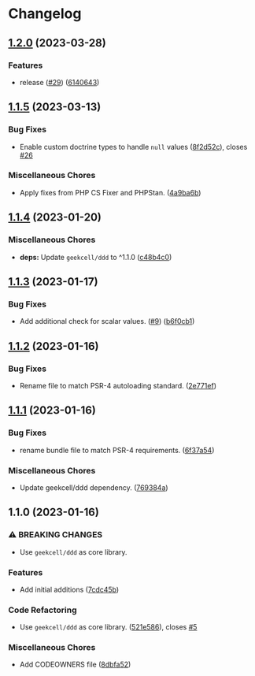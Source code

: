 # Changelog

## [1.2.0](https://github.com/geekcell/ddd-symfony-bundle/compare/v1.1.5...v1.2.0) (2023-03-28)


### Features

* release ([#29](https://github.com/geekcell/ddd-symfony-bundle/issues/29)) ([6140643](https://github.com/geekcell/ddd-symfony-bundle/commit/614064397a8818f58c6bdc07c6d6a4a1b3ca5a6e))

## [1.1.5](https://github.com/geekcell/ddd-symfony-bundle/compare/v1.1.4...v1.1.5) (2023-03-13)


### Bug Fixes

* Enable custom doctrine types to handle `null` values ([8f2d52c](https://github.com/geekcell/ddd-symfony-bundle/commit/8f2d52c05fb92220c8c74e3e74b97232c6b8633e)), closes [#26](https://github.com/geekcell/ddd-symfony-bundle/issues/26)


### Miscellaneous Chores

* Apply fixes from PHP CS Fixer and PHPStan. ([4a9ba6b](https://github.com/geekcell/ddd-symfony-bundle/commit/4a9ba6b6f06d3ab256038551413d93e9b295d1ad))

## [1.1.4](https://github.com/geekcell/ddd-symfony-bundle/compare/v1.1.3...v1.1.4) (2023-01-20)


### Miscellaneous Chores

* **deps:** Update `geekcell/ddd` to ^1.1.0 ([c48b4c0](https://github.com/geekcell/ddd-symfony-bundle/commit/c48b4c028ddf09491208c459df66e45443632d87))

## [1.1.3](https://github.com/geekcell/ddd-symfony-bundle/compare/v1.1.2...v1.1.3) (2023-01-17)


### Bug Fixes

* Add additional check for scalar values. ([#9](https://github.com/geekcell/ddd-symfony-bundle/issues/9)) ([b6f0cb1](https://github.com/geekcell/ddd-symfony-bundle/commit/b6f0cb18dd2af04c13a7ffbe807ecf2048008199))

## [1.1.2](https://github.com/geekcell/ddd-symfony-bundle/compare/v1.1.1...v1.1.2) (2023-01-16)


### Bug Fixes

* Rename file to match PSR-4 autoloading standard. ([2e771ef](https://github.com/geekcell/ddd-symfony-bundle/commit/2e771efcf5776ade3c513f170c5e1968180f7b62))

## [1.1.1](https://github.com/geekcell/ddd-symfony-bundle/compare/v1.1.0...v1.1.1) (2023-01-16)


### Bug Fixes

* rename bundle file to match PSR-4 requirements. ([6f37a54](https://github.com/geekcell/ddd-symfony-bundle/commit/6f37a54b847e9727398e450e9d24cef0a2758c33))


### Miscellaneous Chores

* Update geekcell/ddd dependency. ([769384a](https://github.com/geekcell/ddd-symfony-bundle/commit/769384a2695656c9534bc832812295f12199222e))

## 1.1.0 (2023-01-16)


### ⚠ BREAKING CHANGES

* Use `geekcell/ddd` as core library.

### Features

* Add initial additions ([7cdc45b](https://github.com/geekcell/ddd-symfony-bundle/commit/7cdc45b2927b7db073293a67b5663e7916f4e94d))


### Code Refactoring

* Use `geekcell/ddd` as core library. ([521e586](https://github.com/geekcell/ddd-symfony-bundle/commit/521e586d6ac59e96200f5d25667d00cc2f49e555)), closes [#5](https://github.com/geekcell/ddd-symfony-bundle/issues/5)


### Miscellaneous Chores

* Add CODEOWNERS file ([8dbfa52](https://github.com/geekcell/ddd-symfony-bundle/commit/8dbfa5263a83243bf78fee3db115fe645932725d))
